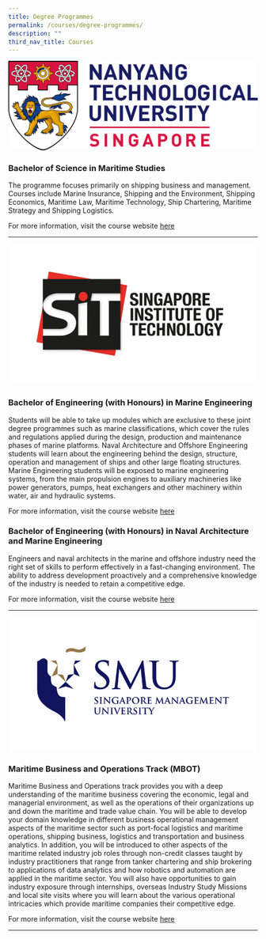 ```yaml
---
title: Degree Programmes
permalink: /courses/degree-programmes/
description: ""
third_nav_title: Courses
---
```

![](/images/ntu_logo.png)
### Bachelor of Science in Maritime Studies
The programme focuses primarily on shipping business and management. Courses include Marine Insurance, Shipping and the Environment, Shipping Economics, Maritime Law, Maritime Technology, Ship Chartering, Maritime Strategy and Shipping Logistics.


For more information, visit the course website [here](https://www.ntu.edu.sg/education/undergraduate-programme/bachelor-of-science-in-maritime-studies)

<hr>

![](/images/sit-primary-logo-e1469679022131.png)
### Bachelor of Engineering (with Honours) in Marine Engineering

Students will be able to take up modules which are exclusive to these joint degree programmes such as marine classifications, which cover the rules and regulations applied during the design, production and maintenance phases of marine platforms. Naval Architecture and Offshore Engineering students will learn about the engineering behind the design, structure, operation and management of ships and other large floating structures. Marine Engineering students will be exposed to marine engineering systems, from the main propulsion engines to auxiliary machineries like power generators, pumps, heat exchangers and other machinery within water, air and hydraulic systems.

For more information, visit the course website [here](https://www.singaporetech.edu.sg/undergraduate-programmes/marine-engineering-teachout)

### Bachelor of Engineering (with Honours) in Naval Architecture and Marine Engineering

Engineers and naval architects in the marine and offshore industry need the right set of skills to perform effectively in a fast-changing environment. The ability to address development proactively and a comprehensive knowledge of the industry is needed to retain a competitive edge.

For more information, visit the course website [here](https://www.singaporetech.edu.sg/undergraduate-programmes/naval-architecture-and-marine-engineering)

<hr>

![](/images/smu-logo.jpg)

### Maritime Business and Operations Track (MBOT)

Maritime Business and Operations&nbsp;track provides you with a deep understanding of the maritime business covering the economic, legal and managerial environment, as well as the operations of their organizations up and down the maritime and trade value chain. You will be able to develop your domain knowledge in different business operational management aspects of the maritime sector such as port-focal logistics and maritime operations, shipping business, logistics and transportation and business analytics. In addition, you will be introduced to other aspects of the maritime related industry job roles through non-credit classes taught by industry practitioners that range from tanker chartering and ship brokering to applications of data analytics and how robotics and automation are applied in the maritime sector. You will also have opportunities to gain industry exposure through internships, overseas Industry Study Missions and local site visits where you will learn about the various operational intricacies which provide maritime companies their competitive edge.

For more information, visit the course website [here](https://business.smu.edu.sg/disciplines/operations-management/om-major-tracks/maritime-business-and-operations-track)

<hr>


